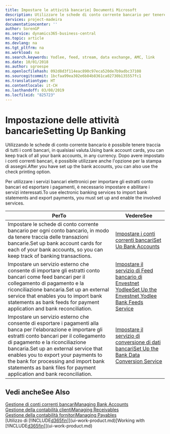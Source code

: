 ```yaml
---
title: Impostare le attività bancarie| Documenti Microsoft
description: Utilizzare le schede di conto corrente bancario per tenere traccia dei conti bancari e impostare i feed della banca, ad esempio Yodlee, per scambiare dati.
services: project-madeira
documentationcenter: ''
author: SorenGP
ms.service: dynamics365-business-central
ms.topic: article
ms.devlang: na
ms.tgt_pltfrm: na
ms.workload: na
ms.search.keywords: Yodlee, feed, stream, data exchange, AMC, link
ms.date: 10/01/2018
ms.author: sgroespe
ms.openlocfilehash: 092d8d3f114eac890c97eca520de7b9adbc37108
ms.sourcegitcommit: 1bcfaa99ea302e6b84b8361ca02730b135557fc1
ms.translationtype: HT
ms.contentlocale: it-CH
ms.lasthandoff: 03/08/2019
ms.locfileid: "825723"
---
```

# <a name="setting-up-banking"></a><span data-ttu-id="8376f-103">Impostazione delle attività bancarie</span><span class="sxs-lookup"><span data-stu-id="8376f-103">Setting Up Banking</span></span>
<span data-ttu-id="8376f-104">Utilizzando le schede di conto corrente bancario è possibile tenere traccia di tutti i conti bancari, in qualsiasi valuta.</span><span class="sxs-lookup"><span data-stu-id="8376f-104">Using bank account cards, you can keep track of all your bank accounts, in any currency.</span></span> <span data-ttu-id="8376f-105">Dopo avere impostato i conti correnti bancari, è possibile utilizzare anche l'opzione per la stampa di assegni.</span><span class="sxs-lookup"><span data-stu-id="8376f-105">After you have set up the bank accounts, you can also use the check printing option.</span></span>

<span data-ttu-id="8376f-106">Per utilizzare i servizi bancari elettronici per importare gli estratti conto bancari ed esportare i pagamenti, è necessario impostare e abilitare i servizi interessati.</span><span class="sxs-lookup"><span data-stu-id="8376f-106">To use electronic banking services to import bank statements and  export payments, you must set up and enable the involved services.</span></span>

| <span data-ttu-id="8376f-107">Per</span><span class="sxs-lookup"><span data-stu-id="8376f-107">To</span></span> | <span data-ttu-id="8376f-108">Vedere</span><span class="sxs-lookup"><span data-stu-id="8376f-108">See</span></span> |
| --- | --- |
| <span data-ttu-id="8376f-109">Impostare le schede di conto corrente bancario per ogni conto bancario, in modo da tenere traccia delle transazioni bancarie.</span><span class="sxs-lookup"><span data-stu-id="8376f-109">Set up bank account cards for each of your bank accounts, so you can keep track of banking transactions.</span></span> |[<span data-ttu-id="8376f-110">Impostare i conti correnti bancari</span><span class="sxs-lookup"><span data-stu-id="8376f-110">Set Up Bank Accounts</span></span>](bank-how-setup-bank-accounts.md) |
| <span data-ttu-id="8376f-111">Impostare un servizio esterno che consente di importare gli estratti conto bancari come feed bancari per il collegamento di pagamento e la riconciliazione bancaria.</span><span class="sxs-lookup"><span data-stu-id="8376f-111">Set up an external service that enables you to import bank statements as bank feeds for payment application and bank reconciliation.</span></span> |[<span data-ttu-id="8376f-112">Impostare il servizio di Feed bancario di Envestnet Yodlee</span><span class="sxs-lookup"><span data-stu-id="8376f-112">Set Up the Envestnet Yodlee Bank Feeds Service</span></span>](bank-how-setup-bank-statement-service.md) |
| <span data-ttu-id="8376f-113">Impostare un servizio esterno che consente di esportare i pagamenti alla banca per l'elaborazione e importare gli estratti conto bancari per il collegamento di pagamento e la riconciliazione bancaria.</span><span class="sxs-lookup"><span data-stu-id="8376f-113">Set up an external service that enables you to export your payments to the bank for processing  and import bank statements as bank files for payment application and bank reconciliation.</span></span> |[<span data-ttu-id="8376f-114">Impostare il servizio di conversione di dati bancari</span><span class="sxs-lookup"><span data-stu-id="8376f-114">Set Up the Bank Data Conversion Service</span></span>](bank-how-setup-bank-data-conversion-service.md) |

## <a name="see-also"></a><span data-ttu-id="8376f-115">Vedi anche</span><span class="sxs-lookup"><span data-stu-id="8376f-115">See Also</span></span>
[<span data-ttu-id="8376f-116">Gestione di conti correnti bancari</span><span class="sxs-lookup"><span data-stu-id="8376f-116">Managing Bank Accounts</span></span>](bank-manage-bank-accounts.md)  
[<span data-ttu-id="8376f-117">Gestione della contabilità clienti</span><span class="sxs-lookup"><span data-stu-id="8376f-117">Managing Receivables</span></span>](receivables-manage-receivables.md)  
[<span data-ttu-id="8376f-118">Gestione della contabilità fornitori</span><span class="sxs-lookup"><span data-stu-id="8376f-118">Managing Payables</span></span>](payables-manage-payables.md)  
<span data-ttu-id="8376f-119">[Utilizzo di [!INCLUDE[d365fin](includes/d365fin_md.md)]](ui-work-product.md)</span><span class="sxs-lookup"><span data-stu-id="8376f-119">[Working with [!INCLUDE[d365fin](includes/d365fin_md.md)]](ui-work-product.md)</span></span>
